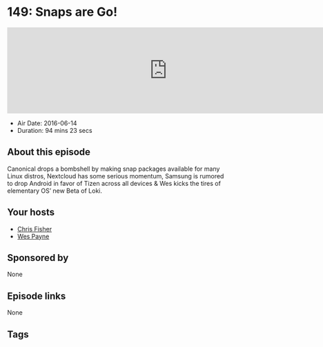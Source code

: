 # 149: Snaps are Go!

<iframe src="https://player.fireside.fm/v2/RUkczH-V+W4ljGxt0?theme=dark" width="740" height="200" frameborder="0" scrolling="no"></iframe>

* Air Date: 2016-06-14
* Duration: 94 mins 23 secs

## About this episode

Canonical drops a bombshell by making snap packages available for many Linux distros, Nextcloud has some serious momentum, Samsung is rumored to drop Android in favor of Tizen across all devices & Wes kicks the tires of elementary OS’ new Beta of Loki.

## Your hosts
* [Chris Fisher](https://linuxunplugged.com/hosts/chrislas)
* [Wes Payne](https://linuxunplugged.com/hosts/wes)

## Sponsored by

None



## Episode links

None



## Tags

